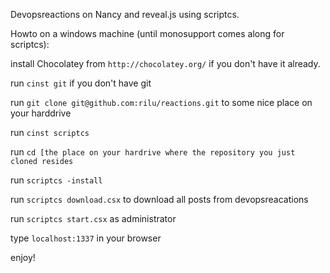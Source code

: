 Devopsreactions on Nancy and reveal.js using scriptcs.

Howto on a windows machine (until monosupport comes along for scriptcs):

install Chocolatey from  ```http://chocolatey.org/``` if you don't have it already.

run ```cinst git``` if you don't have git

run ```git clone git@github.com:rilu/reactions.git``` to some nice place on your harddrive

run ```cinst scriptcs```

run ```cd [the place on your hardrive where the repository you just cloned resides```

run ```scriptcs -install```

run ```scriptcs download.csx``` to download all posts from devopsreacations

run ```scriptcs start.csx``` as administrator

type  ```localhost:1337``` in your browser

enjoy!
